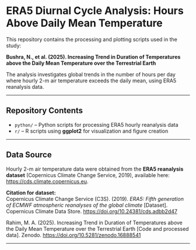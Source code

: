 # ERA5 Diurnal Cycle Analysis: Hours Above Daily Mean Temperature

This repository contains the processing and plotting scripts used in the study:

**Bushra, N., et al. (2025). Increasing Trend in Duration of Temperatures above the Daily Mean Temperature over the Terrestrial Earth**  

The analysis investigates global trends in the number of hours per day where hourly 2-m air temperature exceeds the daily mean, using ERA5 reanalysis data. 

---

## Repository Contents

- `python/` – Python scripts for processing ERA5 hourly reanalysis data  
- `r/` – R scripts using **ggplot2** for visualization and figure creation  

---

## Data Source

Hourly 2-m air temperature data were obtained from the **ERA5 reanalysis dataset** (Copernicus Climate Change Service, 2019), available here: https://cds.climate.copernicus.eu.  

**Citation for dataset:**  
Copernicus Climate Change Service (C3S). (2019). *ERA5: Fifth generation of ECMWF atmospheric reanalyses of the global climate* [Dataset]. Copernicus Climate Data Store. https://doi.org/10.24381/cds.adbb2d47  

Rahim, M. A. (2025). Increasing Trend in Duration of Temperatures above the Daily Mean Temperature over the Terrestrial Earth [Code and processed data]. Zenodo. https://doi.org/10.5281/zenodo.16888541

---
